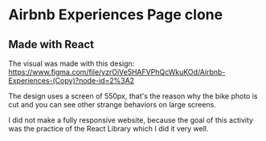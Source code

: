 # Airbnb Experiences Page clone

## Made with React

The visual was made with this design: https://www.figma.com/file/yzrOiVe5HAFVPhQcWkuKOd/Airbnb-Experiences-(Copy)?node-id=2%3A2

The design uses a screen of 550px, that's the reason why the bike photo is cut and you can see other strange behaviors on large screens.

I did not make a fully responsive website, because the goal of this activity was the practice of the React Library which I did it very well.
